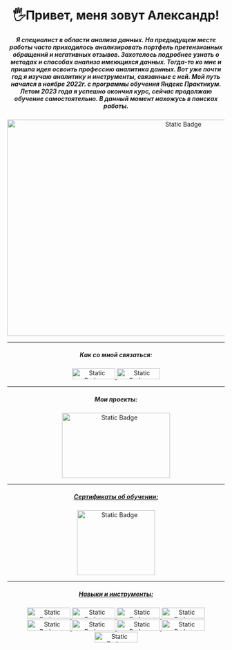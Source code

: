 <h1 align="center"> 🖐️Привет, меня зовут Александр!</h1>

<h5 align="center">Я специалист в области анализа данных. На предыдущем месте работы часто приходилось анализировать портфель претензионных обращений и негативных отзывов. Захотелось подробнее узнать о методах и способах анализа имеющихся данных. Тогда-то ко мне и пришла идея освоить профессию аналитика данных. Вот уже почти год я изучаю аналитику и инструменты, связанные с ней. Мой путь начался в ноябре 2022г. с программы обучения Яндекс Практикум. Летом 2023 года я успешно окончил курс, сейчас продолжаю обучение самостоятельно. В данный момент нахожусь в поисках работы.</h5>



<p align="center" dir="auto">
<img alt="Static Badge" src="https://media.licdn.com/dms/image/D5612AQGHkRjMeJ-zPw/article-cover_image-shrink_720_1280/0/1653637102722?e=2147483647&v=beta&t=DOCj_ZLOV0UuFsd2PLHZtS4I4DDojsP41vSgaohLW50" width="800" height="500">
</p>



<hr>

<h5 align="center">Как со мной связаться:</h5>
<p align="center" dir="auto">
<a href="https://t.me/mynameis285" rel="nofollow"><img alt="Static Badge" src="https://img.shields.io/badge/telegram-python?style=plastic&logo=telegram&logoColor=white&color=blue&cacheSeconds=https%3A%2F%2Ft.me%2Fmynameis285" width="100" height="25"> </a> 
<a href="mailto:mynameis288@gmail.com"><img alt="Static Badge" src="https://img.shields.io/badge/gmail-python?style=plastic&logo=gmail&logoColor=white&color=red" width="100" height="25">
</a></p>
<hr>

</p>
<h5 align="center">Мои проекты:</h5>
<p align="center" dir="auto">
<a href="https://github.com/mynameis285/portfolio/tree/main" rel="nofollow"><img alt="Static Badge" src="https://i.gifer.com/origin/0a/0a84f078b6edb1ffed534f40c2ac0e34_w200.gif" width="250" height="150">
</p>
<hr>


</p>
<h5 align="center">Сертификаты об обучении:</h5>
<p align="center" dir="auto">
<a href="https://github.com/mynameis285/-certificates/tree/main" rel="nofollow"><img alt="Static Badge" src="https://media.tenor.com/PelZUUaLS-IAAAAC/graduation-day-congratulations.gif" width="180" height="150">
</p>
<hr>

<p align="center" dir="auto">
<h5 align="center">Навыки и инструменты:</h5>
<p align="center" dir="auto">
<img alt="Static Badge" src="https://img.shields.io/badge/PYTHON-%D1%81%D0%B5%D1%80%D1%82%D0%B8%D1%84%D0%B8%D0%BA%D0%B0%D1%82%D1%8B?style=plastic&logo=python&color=%23191970" width="100" height="25">   
<img alt="Static Badge" src="https://img.shields.io/badge/PANDAS-%D1%81%D0%B5%D1%80%D1%82%D0%B8%D1%84%D0%B8%D0%BA%D0%B0%D1%82%D1%8B?style=plastic&logo=pandas&color=%23000080" width="100" height="25">
<img alt="Static Badge" src="https://img.shields.io/badge/PLOTLY-%D1%81%D0%B5%D1%80%D1%82%D0%B8%D1%84%D0%B8%D0%BA%D0%B0%D1%82%D1%8B?style=plastic&logo=PLOTLY&color=%2300008B" width="100" height="25">
<img alt="Static Badge" src="https://img.shields.io/badge/NUMPY-%D1%81%D0%B5%D1%80%D1%82%D0%B8%D1%84%D0%B8%D0%BA%D0%B0%D1%82%D1%8B?style=plastic&logo=numpy&color=%230000CD" width="100" height="25">
<img alt="Static Badge" src="https://img.shields.io/badge/SCIPY-%D1%81%D0%B5%D1%80%D1%82%D0%B8%D1%84%D0%B8%D0%BA%D0%B0%D1%82%D1%8B?style=plastic&logo=Scipy&color=%230000FF" width="100" height="25">
<img alt="Static Badge" src="https://img.shields.io/badge/SEABORN-%D1%81%D0%B5%D1%80%D1%82%D0%B8%D1%84%D0%B8%D0%BA%D0%B0%D1%82%D1%8B?style=plastic&logo=seaborn&color=%234169E1" width="100" height="25">
<img alt="Static Badge" src="https://img.shields.io/badge/PostgreSQL-%D1%81%D0%B5%D1%80%D1%82%D0%B8%D1%84%D0%B8%D0%BA%D0%B0%D1%82%D1%8B?style=plastic&logo=postgresql&logoColor=%23F0E68C&color=v" width="100" height="25">
<img alt="Static Badge" src="https://img.shields.io/badge/TABLEAU-%D1%81%D0%B5%D1%80%D1%82%D0%B8%D1%84%D0%B8%D0%BA%D0%B0%D1%82%D1%8B?style=plastic&logo=tableau&logoColor=%23F0E68C&color=%2300FFFF" width="100" height="25">
<img alt="Static Badge" src="https://img.shields.io/badge/PowerBI-%D1%81%D0%B5%D1%80%D1%82%D0%B8%D1%84%D0%B8%D0%BA%D0%B0%D1%82%D1%8B?style=plastic&logo=powerbi&logoColor=%23F0E68C&color=%2366CDAA" width="100" height="25">








      

